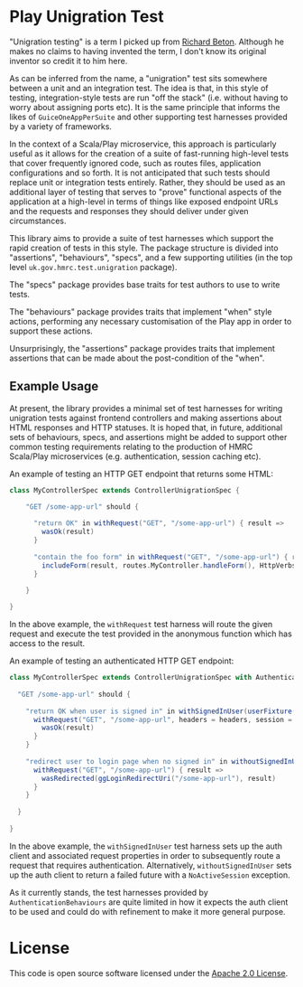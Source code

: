 
# Play Unigration Test

"Unigration testing" is a term I picked up from [Richard Beton](https://www.bigbeeconsultants.uk/). Although he makes no claims to having invented
the term, I don't know its original inventor so credit it to him here.

As can be inferred from the name, a "unigration" test sits somewhere between a unit and an integration test. The idea is that, in this style of 
testing, integration-style tests are run "off the stack" (i.e. without having to worry about assigning ports etc). It is the same principle
that informs the likes of `GuiceOneAppPerSuite` and other supporting test harnesses provided by a variety of frameworks.

In the context of a Scala/Play microservice, this approach is particularly useful as it allows for the creation of a suite of fast-running
high-level tests that cover frequently ignored code, such as routes files, application configurations and so forth. It is not anticipated
that such tests should replace unit or integration tests entirely. Rather, they should be used as an additional layer of testing that serves
to "prove" functional aspects of the application at a high-level in terms of things like exposed endpoint URLs and the requests and responses
they should deliver under given circumstances.

This library aims to provide a suite of test harnesses which support the rapid creation of tests in this style. The package structure is
divided into "assertions", "behaviours", "specs", and a few supporting utilities (in the top level `uk.gov.hmrc.test.unigration` package).

The "specs" package provides base traits for test authors to use to write tests.

The "behaviours" package provides traits that implement "when" style actions, performing any necessary customisation of the Play app in order
to support these actions.

Unsurprisingly, the "assertions" package provides traits that implement assertions that can be made about the post-condition of the "when". 

## Example Usage

At present, the library provides a minimal set of test harnesses for writing unigration tests against frontend controllers and making assertions
about HTML responses and HTTP statuses. It is hoped that, in future, additional sets of behaviours, specs, and assertions might be added to
support other common testing requirements relating to the production of HMRC Scala/Play microservices (e.g. authentication, session caching etc).

An example of testing an HTTP GET endpoint that returns some HTML:

```scala
class MyControllerSpec extends ControllerUnigrationSpec {

    "GET /some-app-url" should {
    
      "return OK" in withRequest("GET", "/some-app-url") { result =>
        wasOk(result)
      }
      
      "contain the foo form" in withRequest("GET", "/some-app-url") { result =>
        includeForm(result, routes.MyController.handleForm(), HttpVerbs.POST)
      }
    
    }

}
```

In the above example, the `withRequest` test harness will route the given request and execute the test provided in the anonymous function which
has access to the result.

An example of testing an authenticated HTTP GET endpoint:

```scala
class MyControllerSpec extends ControllerUnigrationSpec with AuthenticationBehaviours {
  
  "GET /some-app-url" should {
    
    "return OK when user is signed in" in withSignedInUser(userFixture()) { (headers, session, tags) =>
      withRequest("GET", "/some-app-url", headers = headers, session = session, tags = tags) { result =>
        wasOk(result)
      }
    }
    
    "redirect user to login page when no signed in" in withoutSignedInUser() {
      withRequest("GET", "/some-app-url") { result =>
        wasRedirected(ggLoginRedirectUri("/some-app-url"), result)
      }
    }
    
  }
  
}
```

In the above example, the `withSignedInUser` test harness sets up the auth client and associated request properties in
order to subsequently route a request that requires authentication. Alternatively, `withoutSignedInUser` sets up the
auth client to return a failed future with a `NoActiveSession` exception.

As it currently stands, the test harnesses provided by `AuthenticationBehaviours` are quite limited in how it expects
the auth client to be used and could do with refinement to make it more general purpose.

# License

This code is open source software licensed under the [Apache 2.0 License]("http://www.apache.org/licenses/LICENSE-2.0.html").